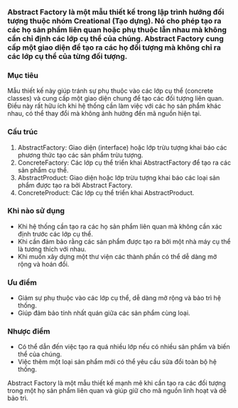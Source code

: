 ### Abstract Factory là một mẫu thiết kế trong lập trình hướng đối tượng thuộc nhóm Creational (Tạo dựng). Nó cho phép tạo ra các họ sản phẩm liên quan hoặc phụ thuộc lẫn nhau mà không cần chỉ định các lớp cụ thể của chúng. Abstract Factory cung cấp một giao diện để tạo ra các họ đối tượng mà không chỉ ra các lớp cụ thể của từng đối tượng.

### Mục tiêu
Mẫu thiết kế này giúp tránh sự phụ thuộc vào các lớp cụ thể (concrete classes) và cung cấp một giao diện chung để tạo các đối tượng liên quan. Điều này rất hữu ích khi hệ thống cần làm việc với các họ sản phẩm khác nhau, có thể thay đổi mà không ảnh hưởng đến mã nguồn hiện tại.

### Cấu trúc
1. AbstractFactory: Giao diện (interface) hoặc lớp trừu tượng khai báo các phương thức tạo các sản phẩm trừu tượng.
2. ConcreteFactory: Các lớp cụ thể triển khai AbstractFactory để tạo ra các sản phẩm cụ thể.
3. AbstractProduct: Giao diện hoặc lớp trừu tượng khai báo các loại sản phẩm được tạo ra bởi Abstract Factory.
4. ConcreteProduct: Các lớp cụ thể triển khai AbstractProduct.

### Khi nào sử dụng
+ Khi hệ thống cần tạo ra các họ sản phẩm liên quan mà không cần xác định trước các lớp cụ thể.
+ Khi cần đảm bảo rằng các sản phẩm được tạo ra bởi một nhà máy cụ thể là tương thích với nhau.
+ Khi muốn xây dựng một thư viện các thành phần có thể dễ dàng mở rộng và hoán đổi.

### Ưu điểm
+ Giảm sự phụ thuộc vào các lớp cụ thể, dễ dàng mở rộng và bảo trì hệ thống.
+ Giúp đảm bảo tính nhất quán giữa các sản phẩm cùng loại.

### Nhược điểm
+ Có thể dẫn đến việc tạo ra quá nhiều lớp nếu có nhiều sản phẩm và biến thể của chúng.
+ Việc thêm một loại sản phẩm mới có thể yêu cầu sửa đổi toàn bộ hệ thống.

Abstract Factory là một mẫu thiết kế mạnh mẽ khi cần tạo ra các đối tượng trong một họ sản phẩm liên quan và giúp giữ cho mã nguồn linh hoạt và dễ bảo trì.
